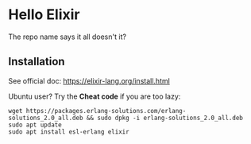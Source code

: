 # Hello Elixir

The repo name says it all doesn't it?


## Installation

See official doc: https://elixir-lang.org/install.html

Ubuntu user? Try the **Cheat code** if you are too lazy:

```
wget https://packages.erlang-solutions.com/erlang-solutions_2.0_all.deb && sudo dpkg -i erlang-solutions_2.0_all.deb
sudo apt update
sudo apt install esl-erlang elixir
```
